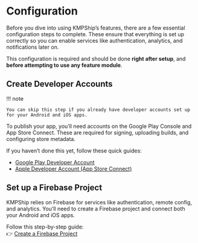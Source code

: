 # Configuration

Before you dive into using KMPShip’s features, there are a few essential configuration steps to complete. These ensure that everything is set up correctly so you can enable services like authentication, analytics, and notifications later on.

This configuration is required and should be done **right after setup**, and **before attempting to use any feature module**.

## Create Developer Accounts

!!! note

    You can skip this step if you already have developer accounts set up for your Android and iOS apps.

To publish your app, you’ll need accounts on the Google Play Console and App Store Connect. These are required for signing, uploading builds, and configuring store metadata.

If you haven’t done this yet, follow these quick guides:

- [Google Play Developer Account](tutorials/stores/google-play-developer-account.md)
- [Apple Developer Account (App Store Connect)](tutorials/stores/app-store-connect-account.md)

## Set up a Firebase Project

KMPShip relies on Firebase for services like authentication, remote config, and analytics. You’ll need to create a Firebase project and connect both your Android and iOS apps.

Follow this step-by-step guide:  
👉 [Create a Firebase Project](tutorials/create-firebase-project.md)

